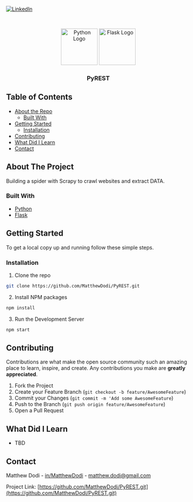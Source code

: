 [![LinkedIn][linkedin-shield]][linkedin-url]

<!-- PROJECT LOGO -->
<br />
<p align="center">
    <img src="https://upload.wikimedia.org/wikipedia/commons/c/c3/Python-logo-notext.svg" alt="Python Logo" width="100">
    <img src="https://www.probytes.net/wp-content/uploads/2018/10/flask-logo-png-transparent.png" alt="Flask Logo" width="100">

  <h3 align="center">PyREST</h3>
</p>

<!-- TABLE OF CONTENTS -->

## Table of Contents

- [About the Repo](#about-the-project)
  - [Built With](#built-with)
- [Getting Started](#getting-started)
  - [Installation](#installation)
- [Contributing](#contributing)
- [What Did I Learn](#what-did-i-learn)
- [Contact](#contact)

<!-- ABOUT THE PROJECT -->

## About The Project

Building a spider with Scrapy to crawl websites and extract DATA.

### Built With

- [Python](https://docs.python.org/3/)
- [Flask](http://flask.pocoo.org/docs/1.0/)

<!-- GETTING STARTED -->

## Getting Started

To get a local copy up and running follow these simple steps.

### Installation

1. Clone the repo

```sh
git clone https://github.com/MatthewDodi/PyREST.git
```

2. Install NPM packages

```sh
npm install
```

3. Run the Development Server

```sh
npm start
```

<!-- CONTRIBUTING -->

## Contributing

Contributions are what make the open source community such an amazing place to learn, inspire, and create. Any contributions you make are **greatly appreciated**.

1. Fork the Project
2. Create your Feature Branch (`git checkout -b feature/AwesomeFeature`)
3. Commit your Changes (`git commit -m 'Add some AwesomeFeature`)
4. Push to the Branch (`git push origin feature/AwesomeFeature`)
5. Open a Pull Request

## What Did I Learn

- TBD

<!-- CONTACT -->

## Contact

Matthew Dodi - [in/MatthewDodi](https://linkedin.com/in/MatthewDodi) - matthew.dodi@gmail.com

Project Link: [https://github.com/MatthewDodi/PyREST.git](https://github.com/MatthewDodi/PyREST.git)

<!-- MARKDOWN LINKS & IMAGES -->

[linkedin-shield]: https://img.shields.io/badge/-LinkedIn-black.svg?style=flat-square&logo=linkedin&colorB=555
[linkedin-url]: https://linkedin.com/in/MatthewDodi
